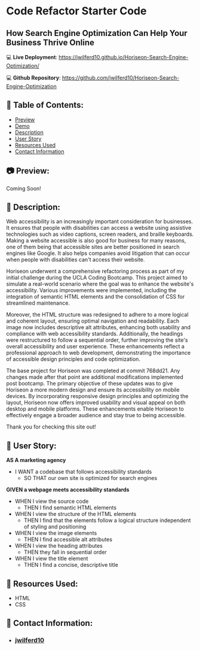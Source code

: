 # Code Refactor Starter Code

## How Search Engine Optimization Can Help Your Business Thrive Online

:computer: **Live Deployment**: https://jwilferd10.github.io/Horiseon-Search-Engine-Optimization/

:computer: **Github Repository**: https://github.com/jwilferd10/Horiseon-Search-Engine-Optimization

## :open_file_folder: Table of Contents:
  - [Preview](#camera-preview)
  - [Demo](#movie_camera-demo)
  - [Description](#wave-description)
  - [User Story](#book-user-story)
  - [Resources Used](#floppy_disk-resources-used)
  - [Contact Information](#e-mail-contact-information)

## :camera: Preview:
Coming Soon!

## :wave: Description: 
Web accessibility is an increasingly important consideration for businesses. It ensures that people with disabilities can access a website using assistive technologies such as video captions, screen readers, and braille keyboards. Making a website accessible is also good for business for many reasons, one of them being that accessible sites are better positioned in search engines like Google. It also helps companies avoid litigation that can occur when people with disabilities can't access their website.

Horiseon underwent a comprehensive refactoring process as part of my initial challenge during the UCLA Coding Bootcamp. This project aimed to simulate a real-world scenario where the goal was to enhance the website's accessibility. Various improvements were implemented, including the integration of semantic HTML elements and the consolidation of CSS for streamlined maintenance. 

Moreover, the HTML structure was redesigned to adhere to a more logical and coherent layout, ensuring optimal navigation and readability. Each image now includes descriptive alt attributes, enhancing both usability and compliance with web accessibility standards. Additionally, the headings were restructured to follow a sequential order, further improving the site's overall accessibility and user experience. These enhancements reflect a professional approach to web development, demonstrating the importance of accessible design principles and code optimization.

The base project for Horiseon was completed at commit 768dd21. Any changes made after that point are additional modifications implemented post bootcamp. The primary objective of these updates was to give Horiseon a more modern design and ensure its accessibility on mobile devices. By incorporating responsive design principles and optimizing the layout, Horiseon now offers improved usability and visual appeal on both desktop and mobile platforms. These enhancements enable Horiseon to effectively engage a broader audience and stay true to being accessible.

Thank you for checking this site out! 

## :book: User Story:
**AS A marketing agency**
- I WANT a codebase that follows accessibility standards
    - SO THAT our own site is optimized for search engines

**GIVEN a webpage meets accessibility standards**
- WHEN I view the source code
    - THEN I find semantic HTML elements
- WHEN I view the structure of the HTML elements
    - THEN I find that the elements follow a logical structure independent of styling and positioning
- WHEN I view the image elements
    - THEN I find accessible alt attributes
- WHEN I view the heading attributes
    - THEN they fall in sequential order
- WHEN I view the title element
    - THEN I find a concise, descriptive title
  
## :floppy_disk: Resources Used:
- HTML
- CSS
  
## :e-mail: Contact Information:
- ### [jwilferd10](https://github.com/jwilferd10)
